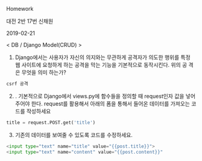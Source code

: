 Homework

대전 2반 17번 신채원

2019-02-21

< DB / Django Model(CRUD) >

1.  Django에서는 사용자가 자신의 의지와는 무관하게 공격자가 의도한 행위를 특정
   웹 사이트에 요청하게 하는 공격을 막는 기능을 기본적으로 동작시킨다. 위의 공
   격은 무엇을 의미 하는가?

``` python
csrf 공격
```



2. . 기본적으로 Django에서 views.py에 함수들을 정의할 때 request인자 값을 넣어주어야 한다. request를 활용해서 아래의 폼을 통해서 들어온 데이터를 가져오는 코드를 작성하세요

```python
title = request.POST.get('title')
```



3. 기존의 데이터를 보여줄 수 있도록 코드를 수정하세요.

```python
<input type="text" name="title" value="{{post.title}}">
<input type="text" name="content" value="{{post.content}}"
```

